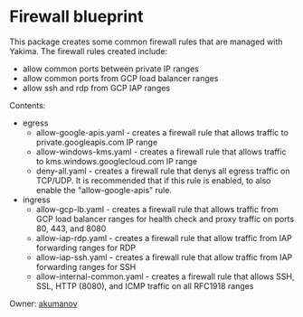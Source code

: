 # Firewall blueprint
This package creates some common firewall rules that are managed with Yakima. The firewall rules created include:

- allow common ports between private IP ranges
- allow common ports from GCP load balancer ranges
- allow ssh and rdp from GCP IAP ranges

Contents:
- egress
    - allow-google-apis.yaml - creates a firewall rule that allows traffic to private.googleapis.com IP range
    - allow-windows-kms.yaml - creates a firewall rule that allows traffic to kms.windows.googlecloud.com IP range
    - deny-all.yaml - creates a firewall rule that denys all egress traffic on TCP/UDP. It is recommended that if this rule is enabled, to also enable the "allow-google-apis" rule.
- ingress
    - allow-gcp-lb.yaml - creates a firewall rule that allows traffic from GCP load balancer ranges for health check and proxy traffic on ports 80, 443, and 8080
    - allow-iap-rdp.yaml - creates a firewall rule that allow traffic from IAP forwarding ranges for RDP
    - allow-iap-ssh.yaml - creates a firewall rule that allow traffic from IAP forwarding ranges for SSH
    - allow-internal-common.yaml - creates a firewall rule that allows SSH, SSL, HTTP (8080), and ICMP traffic on all RFC1918 ranges

Owner: [akumanov](http://who/akumanov@google.com)
